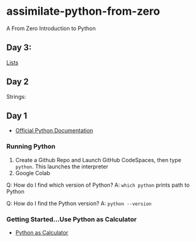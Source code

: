 # assimilate-python-from-zero
A From Zero Introduction to Python

## Day 3:

[Lists](https://github.com/noahgift/assimilate-python-from-zero/blob/main/python_lists.ipynb)

## Day 2

Strings:  

## Day 1

* [Official Python Documentation](https://docs.python.org/3/)

### Running Python

1.  Create a Github Repo and Launch GitHub CodeSpaces, then type `python`.  This launches the interpreter
2.  Google Colab

Q:  How do I find which version of Python?
A:  `which python` prints path to Python

Q:  How do I find the Python version?
A:  `python --version`

### Getting Started...Use Python as Calculator

* [Python as Calculator](https://docs.python.org/3/tutorial/introduction.html#using-python-as-a-calculator)



